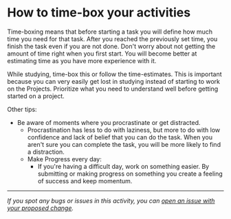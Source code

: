 # How to time-box your activities

Time-boxing means that before starting a task you will define how much time you need for that task. After you reached the previously set time, you finish the task even if you are not done. Don't worry about not getting the amount of time right when you first start. You will become better at estimating time as you have more experience with it.

While studying, time-box this or follow the time-estimates. This is important because you can very easily get lost in studying instead of starting to work on the Projects. Prioritize what you need to understand well before getting started on a project.

Other tips:

- Be aware of moments where you procrastinate or get distracted.
  - Procrastination has less to do with laziness, but more to do with low confidence and lack of belief that you can do the task. When you aren't sure you can complete the task, you will be more likely to find a distraction.
  - Make Progress every day:
    - If you're having a difficult day, work on something easier. By submitting or making progress on something you create a feeling of success and keep momentum.



------

_If you spot any bugs or issues in this activity, you can [open an issue with your proposed change](https://github.com/microverseinc/curriculum-transversal-skills/blob/main/git-github/articles/open_issue.md)._
